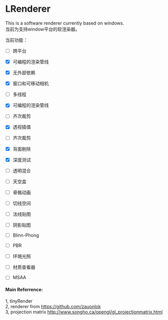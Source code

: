 # LRenderer
This is a software renderer currently based on windows.  
当前为支持window平台的软渲染器。  

当前功能：  


- [ ] 跨平台  
- [x] 可编程的渲染管线  
- [x] 无外部依赖  
- [x] 窗口和可移动相机  
- [ ] 多线程  
- [x] 可编程的渲染管线  
- [ ] 齐次裁剪  
- [x] 透视插值  
- [ ] 齐次裁剪  
- [x] 背面剔除   
- [x] 深度测试  
- [ ] 透明混合  
- [ ] 天空盒  
- [ ] 骨骼动画  
- [ ] 切线空间  
- [ ] 法线贴图  
- [ ] 阴影贴图  
- [ ] Blinn-Phong  
- [ ] PBR  
- [ ] 环境光照  
- [ ] 材质查看器
- [ ] MSAA



#### Main Referrence:
1, tinyRender  
2, renderer from https://github.com/zauonlok  
3, projection matrix http://www.songho.ca/opengl/gl_projectionmatrix.html  
